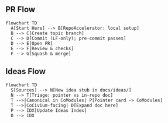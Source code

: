 <!-- status: stub; target: 150+ words -->
<!-- status: stub; target: 150+ words -->
<!-- status: stub; target: 150+ words -->
<!-- status: stub; target: 150+ words -->
<!-- status: stub; target: 150+ words -->
<!-- status: stub; target: 150+ words -->
<!-- status: stub; target: 150+ words -->

## PR Flow
```mermaid
flowchart TD
  A[Start Here] --> B[RepoAccelerator: local setup]
  B --> C[Create topic branch]
  C --> D[Commit (LF-only); pre-commit passes]
  D --> E[Open PR]
  E --> F[Review & checks]
  F --> G[Squash & merge]
```

## Ideas Flow
```mermaid
flowchart TD
  S[Sources] --> N[New idea stub in docs/ideas/]
  N --> T[Triage: pointer vs in-repo doc]
  T -->|Canonical in CoModules| P[Pointer card -> CoModules]
  T -->|CoCivium-facing| D[Expand doc here]
  P --> IDX[Update Ideas Index]
  D --> IDX
```








